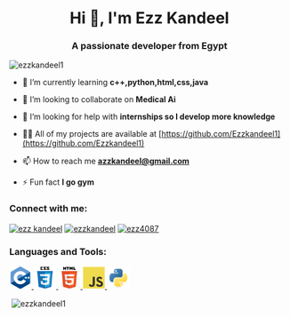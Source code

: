<h1 align="center">Hi 👋, I'm Ezz Kandeel</h1>
<h3 align="center">A passionate developer from Egypt</h3>

<p align="left"> <img src="https://komarev.com/ghpvc/?username=ezzkandeel1&label=Profile%20views&color=0e75b6&style=flat" alt="ezzkandeel1" /> </p>

- 🌱 I’m currently learning **c++,python,html,css,java**

- 👯 I’m looking to collaborate on **Medical Ai**

- 🤝 I’m looking for help with **internships so I develop more knowledge**

- 👨‍💻 All of my projects are available at [https://github.com/Ezzkandeel1](https://github.com/Ezzkandeel1)

- 📫 How to reach me **azzkandeel@gmail.com**

- ⚡ Fun fact **I go gym**

<h3 align="left">Connect with me:</h3>
<p align="left">
<a href="https://linkedin.com/in/ezz kandeel" target="blank"><img align="center" src="https://raw.githubusercontent.com/rahuldkjain/github-profile-readme-generator/master/src/images/icons/Social/linked-in-alt.svg" alt="ezz kandeel" height="30" width="40" /></a>
<a href="https://instagram.com/ezzkandeel" target="blank"><img align="center" src="https://raw.githubusercontent.com/rahuldkjain/github-profile-readme-generator/master/src/images/icons/Social/instagram.svg" alt="ezzkandeel" height="30" width="40" /></a>
<a href="https://discord.gg/ezz4087" target="blank"><img align="center" src="https://raw.githubusercontent.com/rahuldkjain/github-profile-readme-generator/master/src/images/icons/Social/discord.svg" alt="ezz4087" height="30" width="40" /></a>
</p>

<h3 align="left">Languages and Tools:</h3>
<p align="left"> <a href="https://www.w3schools.com/cpp/" target="_blank" rel="noreferrer"> <img src="https://raw.githubusercontent.com/devicons/devicon/master/icons/cplusplus/cplusplus-original.svg" alt="cplusplus" width="40" height="40"/> </a> <a href="https://www.w3schools.com/css/" target="_blank" rel="noreferrer"> <img src="https://raw.githubusercontent.com/devicons/devicon/master/icons/css3/css3-original-wordmark.svg" alt="css3" width="40" height="40"/> </a> <a href="https://www.w3.org/html/" target="_blank" rel="noreferrer"> <img src="https://raw.githubusercontent.com/devicons/devicon/master/icons/html5/html5-original-wordmark.svg" alt="html5" width="40" height="40"/> </a> <a href="https://developer.mozilla.org/en-US/docs/Web/JavaScript" target="_blank" rel="noreferrer"> <img src="https://raw.githubusercontent.com/devicons/devicon/master/icons/javascript/javascript-original.svg" alt="javascript" width="40" height="40"/> </a> <a href="https://www.python.org" target="_blank" rel="noreferrer"> <img src="https://raw.githubusercontent.com/devicons/devicon/master/icons/python/python-original.svg" alt="python" width="40" height="40"/> </a> </p>

<p>&nbsp;<img align="center" src="https://github-readme-stats.vercel.app/api?username=ezzkandeel1&show_icons=true&locale=en" alt="ezzkandeel1" /></p>
